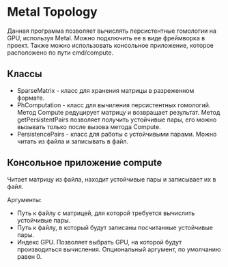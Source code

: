 # Metal Topology
Данная программа позволяет вычислять персистентные гомологии на GPU, используя Metal.
Можно подключить ее в виде фреймворка в проект. Также можно использовать консольное приложение, которое расположено по пути cmd/compute.

## Классы
- SparseMatrix - класс для хранения матрицы в разреженном формате.
- PhComputation  - класс для вычиления персистентных гомологий. Метод Compute редуцирует матрицу и возвращает результат. Метод getPersistentPairs позволяет получить устойчивые пары, его можно вызывать только после вызова метода Compute.
- PersistencePairs - класс для работы с  устойчивыми парами. Можно читать из файла и записывать в файл.


## Консольное приложение compute
Читает матрицу из файла, находит устойчивые пары и записывает их в файл.

Аргументы:
- Путь к файлу с матрицей, для которой требуется вычислить устойчивые пары.
- Путь к файлу, в который будут записаны посчитанные устойчивые пары.
- Индекс GPU. Позволяет выбрать GPU,  на которой будут производиться вычисления. Опциональный аргумент, по умолчанию равен 0.
